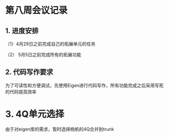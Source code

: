 # 第八周会议记录 

## 1. 进度安排

（1）4月29日之前完成自己的拓展单元的任务

（2） 5月5日之前完成所有的拓展功能

## 2. 代码写作要求

为了可读性和方便调试，先使用Eigen进行代码写作，所有功能完成之后采用写死的代码提高效率

# 3. 4Q单元选择

由于对eigen库的需求，暂时选择杨帆的4Q合并到trunk